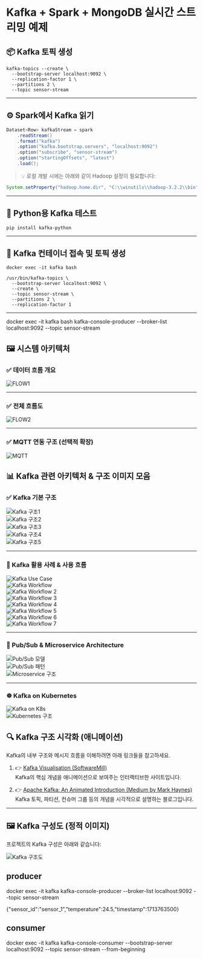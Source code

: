 # Kafka + Spark + MongoDB 실시간 스트리밍 예제

## 📦 Kafka 토픽 생성

```
kafka-topics --create \
  --bootstrap-server localhost:9092 \
  --replication-factor 1 \
  --partitions 2 \
  --topic sensor-stream
```

---

## ⚙️ Spark에서 Kafka 읽기

```java
Dataset<Row> kafkaStream = spark
    .readStream()
    .format("kafka")
    .option("kafka.bootstrap.servers", "localhost:9092")
    .option("subscribe", "sensor-stream")
    .option("startingOffsets", "latest")
    .load();
```

> 💡 로컬 개발 시에는 아래와 같이 Hadoop 설정이 필요합니다:

```java
System.setProperty("hadoop.home.dir", "C:\\winutils\\hadoop-3.2.2\\bin");
```

---

## 🐍 Python용 Kafka 테스트

```
pip install kafka-python
```

---

## 🧪 Kafka 컨테이너 접속 및 토픽 생성

```
docker exec -it kafka bash

/usr/bin/kafka-topics \
  --bootstrap-server localhost:9092 \
  --create \
  --topic sensor-stream \
  --partitions 2 \
  --replication-factor 1
```

---

docker exec -it kafka bash
kafka-console-producer --broker-list localhost:9092 --topic sensor-stream


## 🖼 시스템 아키텍처

### ✅ 데이터 흐름 개요

![FLOW1](./FLOW1.png)

---

### ✅ 전체 흐름도

![FLOW2](./FLOW2.png)

---

### ✅ MQTT 연동 구조 (선택적 확장)

![MQTT](./MQTT.jpg)

## 📊 Kafka 관련 아키텍처 & 구조 이미지 모음

### ✅ Kafka 기본 구조

![Kafka 구조1](./images/kafka_1.PNG)  
![Kafka 구조2](./images/kafka_2.PNG)  
![Kafka 구조3](./images/kafka_3.PNG)  
![Kafka 구조4](./images/kafka_4.PNG)  
![Kafka 구조5](./images/kafka_5.PNG)  

---

### 📌 Kafka 활용 사례 & 사용 흐름

![Kafka Use Case](./images/kafka_use_case.jpg)  
![Kafka Workflow](./images/kafka_workflow.gif)  
![Kafka Workflow 2](./images/kafka_workflow2.gif)  
![Kafka Workflow 3](./images/kafka_workflow3.gif)  
![Kafka Workflow 4](./images/kafka_workflow4.gif)  
![Kafka Workflow 5](./images/kafka_workflow5.gif)  
![Kafka Workflow 6](./images/kafka_workflow6.gif)  
![Kafka Workflow 7](./images/kafka_workflow7.gif)  

---

### 🔁 Pub/Sub & Microservice Architecture

![Pub/Sub 모델](./images/kafka_workflow6.gif)  
![Pub/Sub 패턴](./images/kafka_workflow7.gif)  
![Microservice 구조](./images/micro_service_architecture.gif)

---

### ☸️ Kafka on Kubernetes

![Kafka on K8s](./images/k8s_cluster.gif)  
![Kubernetes 구조](./images/kubernetes.jpg)


## 🔍 Kafka 구조 시각화 (애니메이션)

Kafka의 내부 구조와 메시지 흐름을 이해하려면 아래 링크들을 참고하세요.

1. 👉 [Kafka Visualisation (SoftwareMill)](https://softwaremill.com/kafka-visualisation/)  
   Kafka의 핵심 개념을 애니메이션으로 보여주는 인터랙티브한 사이트입니다.

2. 👉 [Apache Kafka: An Animated Introduction (Medium by Mark Haynes)](https://medium.com/@mark-haynes/apache-kafka-an-animated-introduction-a553ca57a8a1)  
   Kafka 토픽, 파티션, 컨슈머 그룹 등의 개념을 시각적으로 설명하는 블로그입니다.

---

## 🖼️ Kafka 구성도 (정적 이미지)

프로젝트의 Kafka 구성은 아래와 같습니다:

![Kafka 구조도](./images/kafka_1.PNG)

## producer 
docker exec -it kafka kafka-console-producer --broker-list localhost:9092 --topic sensor-stream

{"sensor_id":"sensor_1","temperature":24.5,"timestamp":1713763500}

## consumer
docker exec -it kafka kafka-console-consumer --bootstrap-server localhost:9092 --topic sensor-stream --from-beginning